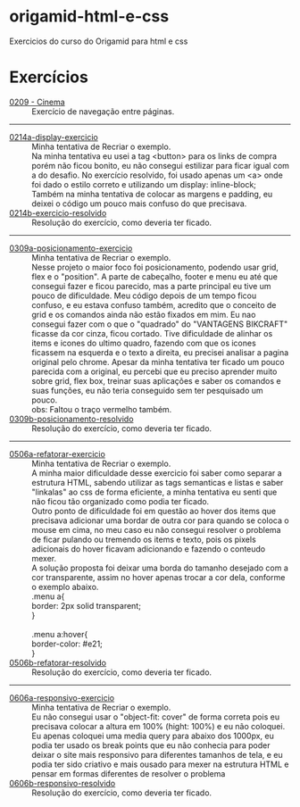 # origamid-html-e-css

Exercicios do curso do Origamid para html e css

 <h1>Exercícios</h1>
 <dl>
      <dt><a href="https://matheusoliveiraul.github.io/origamid-html-e-css/0209-exercicio-cinema/index.html" target="_blank">0209 - Cinema</a></dt>
      <dd>Exercício de navegação entre páginas.</dd>
      <hr>
      <dt><a href="https://matheusoliveiraul.github.io/origamid-html-e-css/0214a-display-exercicio/index.html" target="_blank">0214a-display-exercicio</a></dt>
      <dd>Minha tentativa de Recriar o exemplo.</dd>
      <dd>Na minha tentativa eu usei a tag &lt;button&gt; para os links de compra porém não ficou bonito, eu não consegui estilizar para ficar igual com a do desafio. No exercício resolvido, foi usado apenas um &lt;a&gt; onde foi dado o estilo correto e utilizando um display: inline-block;</dd>
      <dd>Também na minha tentativa de colocar as margens e padding, eu deixei o código um pouco mais confuso do que precisava.</dd>
      <dt><a href="https://matheusoliveiraul.github.io/origamid-html-e-css/0214b-exercicio-resolvido/index.html" target="_blank">0214b-exercicio-resolvido</a></dt>
      <dd>Resolução do exercício, como deveria ter ficado.</dd>
      <hr>
      <dt><a href="https://matheusoliveiraul.github.io/origamid-html-e-css/0309a-posicionamento-exercicio/index.html" target="_blank">0309a-posicionamento-exercicio</a></dt>
      <dd>Minha tentativa de Recriar o exemplo.</dd>
      <dd>
            Nesse projeto o maior foco foi posicionamento, podendo usar grid, flex e o "position". A parte de cabeçalho, footer e menu eu até que consegui fazer e ficou parecido, mas a parte principal eu tive um pouco de dificuldade. Meu código depois de um tempo ficou confuso, e eu estava confuso também, acredito que o conceito de grid e os comandos ainda não estão fixados em mim. Eu nao consegui fazer com o que o "quadrado" do "VANTAGENS BIKCRAFT" ficasse da cor cinza, ficou cortado. Tive dificuldade de alinhar os items e icones do ultimo quadro, fazendo com que os icones ficassem na esquerda e o texto a direita, eu precisei analisar a pagina original pelo chrome. Apesar da minha tentativa ter ficado um pouco parecida com a original, eu percebi que eu preciso aprender muito sobre grid, flex box, treinar suas aplicações e saber os comandos e suas funções, eu não teria conseguido sem ter pesquisado um pouco.
      </dd>
      <dd>obs: Faltou o traço vermelho também.</dd>
      <dt><a href="https://matheusoliveiraul.github.io/origamid-html-e-css/0309b-posicionamento-resolvido/index.html" target="_blank">0309b-posicionamento-resolvido</a></dt>
      <dd>Resolução do exercício, como deveria ter ficado.</dd>
      <hr>
      <dt><a href="https://matheusoliveiraul.github.io/origamid-html-e-css/0506a-refatorar-exercicio/index.html" target="_blank">0506a-refatorar-exercicio</a></dt>
      <dd>Minha tentativa de Recriar o exemplo.</dd>
      <dd>
            A minha maior dificuldade desse exercicio foi saber como separar a estrutura HTML, sabendo utilizar as tags semanticas e listas e saber "linkalas" ao css de forma eficiente, a minha tentativa eu senti que não ficou tão organizado como podia ter ficado.
      </dd>
      <dd>Outro ponto de dificuldade foi em questão ao hover dos items que precisava adicionar uma bordar de outra cor para quando se coloca o mouse em cima, no meu caso eu não consegui resolver o problema de ficar pulando ou tremendo os items e texto, pois os pixels adicionais do hover ficavam adicionando e fazendo o conteudo mexer. <br>
      A solução proposta foi deixar uma borda do tamanho desejado com a cor transparente, assim no hover apenas trocar a cor dela, conforme o exemplo abaixo.</dd>
      <dd>
            .menu a{<br>
                  border: 2px solid transparent;<br>
            }<br>
<br>
            .menu a:hover{<br>
                  border-color: #e21;<br>
            }
      </dd>
      <dt><a href="https://matheusoliveiraul.github.io/origamid-html-e-css/0506b-refatorar-resolvido/index.html" target="_blank">0506b-refatorar-resolvido</a></dt>
      <dd>Resolução do exercício, como deveria ter ficado.</dd>
      <hr>
      <dt><a href="https://matheusoliveiraul.github.io/origamid-html-e-css/0606a-responsivo-exercicio/index.html" target="_blank">0606a-responsivo-exercicio</a></dt>
      <dd>Minha tentativa de Recriar o exemplo.</dd>
      <dd>
            Eu não consegui usar o "object-fit: cover" de forma correta pois eu precisava colocar a altura em 100% (hight: 100%) e eu não coloquei.
      </dd>
      <dd>Eu apenas coloquei uma media query para abaixo dos 1000px, eu podia ter usado os break points que eu não conhecia para poder deixar o site mais responsivo para diferentes tamanhos de tela, e eu podia ter sido criativo e mais ousado para mexer na estrutura HTML e pensar em formas diferentes de resolver o problema</dd>
      <dt><a href="https://matheusoliveiraul.github.io/origamid-html-e-css/0606b-responsivo-resolvido/index.html" target="_blank">0606b-responsivo-resolvido</a></dt>
      <dd>Resolução do exercício, como deveria ter ficado.</dd>
</dl>
